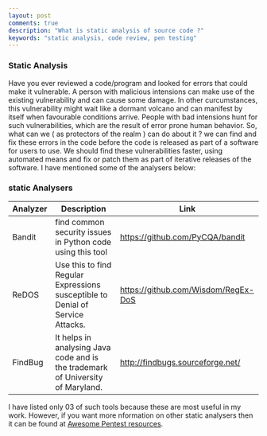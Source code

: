 ```yaml
---
layout: post
comments: true
description: "What is static analysis of source code ?"
keywords: "static analysis, code review, pen testing"
---
```


### Static Analysis
Have you ever reviewed a code/program and looked for errors that could make it vulnerable. A person with malicious intensions can make use of the existing vulnerability and can cause some damage. In other curcumstances, this vulnerability might wait like a dormant volcano and can manifest by itself when favourable conditions arrive. People with bad intensions hunt for such vulnerabilities, which are the result of error prone human behavior. So, what can we ( as protectors of the realm ) can do about it ? we can find and fix these errors in the code before the code is released as part of a software for users to use. We should find these vulnerabilities faster, using automated means and fix or patch them as part of iterative releases of the software. I have mentioned some of the analysers below:


### static Analysers

Analyzer| Description | Link
--- | --- | --- 
Bandit |  find common security issues in Python code using this tool | https://github.com/PyCQA/bandit
ReDOS | Use this to find Regular Expressions susceptible to Denial of Service Attacks. | https://github.com/Wisdom/RegEx-DoS
FindBug | It helps in analysing Java code and is the trademark of University of Maryland.| http://findbugs.sourceforge.net/

I have listed only 03 of such tools because these are most useful in my work. However, if you want more nformation on other static analysers then it can be found at [Awesome Pentest resources](https://github.com/enaqx/awesome-pentest).
